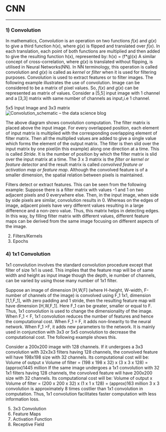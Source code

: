 # CNN
---

### 1) Convolution

In mathematics, *Convolution* is an operation on two functions $f(x)$ and $g(x)$ to give a third function $h(x)$, where $g(x)$ is flipped and translated over $f(x)$. In each translation, each point of both functions are multiplied and then added to give the resulting function h(x), represented by:
h(x) = (f*g)(x)
A similar concept of cross-correlation, where $g(x)$ is translated without flipping, is utilised in Neural Networks(NN). In NN terminology, this operation is called convolution and $g(x)$ is called as *kernel* or *filter* when it is used for filtering purposes. Convolution is used to extract features or to filter images. The following example illustrates the use of convolution. Image can be considered to be a matrix of pixel values. So, $f(x)$ and $g(x)$ can be represented as matrix of values. Consider a [5,5] input image with 1 channel and a [3,3] matrix with same number of channels as input,i.e 1 channel.

5x5 Input Image      and          3x3 matrix
![Convolution_schematic – the data science blog](https://ujwlkarn.files.wordpress.com/2016/07/convolution_schematic.gif?w=268&h=196)

The above diagram shows convolution computation. The filter matrix is placed above the input image. For every overlapped position, each element of input matrix is multiplied with the corresponding overlapping element of filter matrix. Then all the multiplied values are added to give a single value which forms the element of the output matrix. The filter is then slid over the input matrix by one pixel(in this example) along one direction at a time. This is called *Stride*. It is the number of position by which the filter matrix is slid over the input matrix at a time. The 3 x 3 matrix is the *filter or kernel or feature detector* and the result matrix is called *convolved feature or activation map or feature map*. Although the convolved feature is of a smaller dimension, the spatial relation between pixels is maintained.

Filters detect or extract features. This can be seen from the following example: Suppose there is a filter matrix with values -1 and 1 on two adjacent pixels and 0 everywhere else. Then, in the input image, when side by side pixels are similar, convolution results in 0. Whereas on the edges of image, adjacent pixels have very different values resulting in a large difference and a non-zero value. Thus, this matrix helps in detecting edges. In this way, by filling filter matrix with different values, different feature maps can be derived from the same image focusing on different aspects of the image.


2) Filters/Kernels
3) Epochs

### 4) 1x1 Convolution

1x1 convolution involves the standard convolution procedure except that filter of size 1x1 is used. This implies that the feature map will be of same width and height as input image though the depth, ie number of channels, can be varied by using those many number of 1x1 filter.

Suppose an image of dimension [H,W,F] (where H-height, W-width, F-number of channels of the image) is convolved using F_1 1x1, dimension [1,1,F_1], with zero padding and 1 stride, then the resulting feature map will have  dimension [H,W,F_1]. Here F_1 can be greater, smaller or equal to F. Thus, 1x1 convolution is used to change the dimensionality of the image. When F_1 < F, 1x1 convolution reduces the number of features and hence the computational cost. When F_1 = F, it adds non-linearity to the neural network. When F_1 >F, it adds new parameters to the network. It is mainly used in conjunction with 3x3 or 5x5 convolution to decrease the computational cost. The following example shows this.

Consider a 200x200 image with 128 channels. If it undergoes a 3x3 convolution with 32x3x3 filters having 128 channels, the convolved feature will have 198x198 size with 32 channels. Its computational cost will be:
Volume of output x Volume of filter
= (198 x 198 x 32) x (3 x 3 x 128)
= (approx)1445 million
 If the same image undergoes a 1x1 convolution with 32 1x1 filters having 128 channels, the convolved feature will have 200x200 size with 32 channels. Its computational cost will be:
Volume of output x Volume of filter
= (200 x 200 x 32) x (1 x 1 x 128)
= (approx)163 million
3 x 3 convolution is approximately 8 times costlier than 1x1 convolution in computation. Thus, 1x1 convolution facilitates faster computation with less information loss.


5) 3x3 Convolution
6) Feature Maps
7) Activation Function
8) Receptive Field
